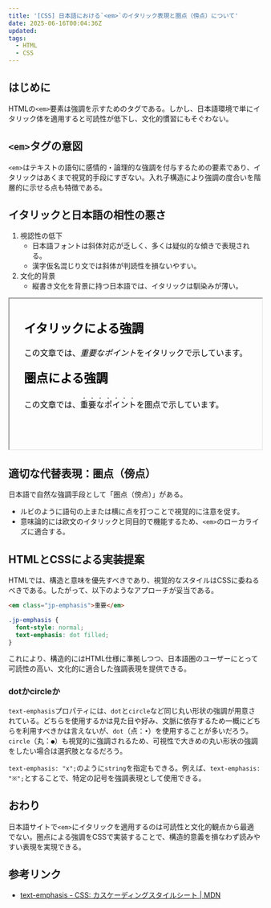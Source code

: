 ```yaml
---
title: '[CSS] 日本語における`<em>`のイタリック表現と圏点（傍点）について'
date: 2025-06-16T00:04:36Z
updated:
tags:
  - HTML
  - CSS
---
```


## はじめに

HTMLの`<em>`要素は強調を示すためのタグである。しかし、日本語環境で単にイタリック体を適用すると可読性が低下し、文化的慣習にもそぐわない。

## `<em>`タグの意図

`<em>`はテキストの語句に感情的・論理的な強調を付与するための要素であり、イタリックはあくまで視覚的手段にすぎない。入れ子構造により強調の度合いを階層的に示せる点も特徴である。

## イタリックと日本語の相性の悪さ

1. 視認性の低下
   - 日本語フォントは斜体対応が乏しく、多くは疑似的な傾きで表現される。
   - 漢字仮名混じり文では斜体が判読性を損ないやすい。
2. 文化的背景
   - 縦書き文化を背景に持つ日本語では、イタリックは馴染みが薄い。

<iframe
  height="300"
  width="100%"
  srcdoc="
  <style>
    body {
      margin: 0;
      padding: 20px;
      display: grid;
      place-items: center;
    }
    .italic {
      font-style: italic;
    }
    .jp-emphasis {
      font-style: normal;
      text-emphasis: dot filled;
    }
  </style>
  <div>
    <h2>イタリックによる強調</h2><p>この文章では、<span class='italic'>重要なポイント</span>をイタリックで示しています。</p>
    <h2>圏点による強調</h2><p>この文章では、<span class='jp-emphasis'>重要なポイント</span>を圏点で示しています。</p>
  </div>
"></iframe>

## 適切な代替表現：圏点（傍点）

日本語で自然な強調手段として「圏点（傍点）」がある。

- ルビのように語句の上または横に点を打つことで視覚的に注意を促す。
- 意味論的には欧文のイタリックと同目的で機能するため、`<em>`のローカライズに適合する。

## HTMLとCSSによる実装提案

HTMLでは、構造と意味を優先すべきであり、視覚的なスタイルはCSSに委ねるべきである。したがって、以下のようなアプローチが妥当である。

```html
<em class="jp-emphasis">重要</em>
```

```css
.jp-emphasis {
  font-style: normal;
  text-emphasis: dot filled;
}
```

これにより、構造的にはHTML仕様に準拠しつつ、日本語圏のユーザーにとって可読性の高い、文化的に適合した強調表現を提供できる。

### dotかcircleか

`text-emphasis`プロパティには、`dot`と`circle`など同じ丸い形状の強調が用意されている。どちらを使用するかは見た目や好み、文脈に依存するため一概にどちらを利用すべきかは言えないが、`dot`（点：`•`）を使用することが多いだろう。`circle`（丸：`●`）も視覚的に強調されるため、可視性で大きめの丸い形状の強調をしたい場合は選択肢となるだろう。

`text-emphasis: "x";`のように`string`を指定もできる。例えば、`text-emphasis: "※";`とすることで、特定の記号を強調表現として使用できる。

## おわり

日本語サイトで`<em>`にイタリックを適用するのは可読性と文化的観点から最適でない。圏点による強調をCSSで実装することで、構造的意義を損なわず読みやすい表現を実現できる。

## 参考リンク

- [text-emphasis - CSS: カスケーディングスタイルシート | MDN](https://developer.mozilla.org/ja/docs/Web/CSS/text-emphasis)
